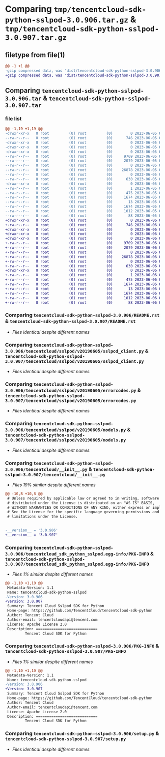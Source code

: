 # Comparing `tmp/tencentcloud-sdk-python-sslpod-3.0.906.tar.gz` & `tmp/tencentcloud-sdk-python-sslpod-3.0.907.tar.gz`

## filetype from file(1)

```diff
@@ -1 +1 @@
-gzip compressed data, was "dist/tencentcloud-sdk-python-sslpod-3.0.906.tar", last modified: Mon Jun  5 00:41:46 2023, max compression
+gzip compressed data, was "dist/tencentcloud-sdk-python-sslpod-3.0.907.tar", last modified: Tue Jun  6 02:34:12 2023, max compression
```

## Comparing `tencentcloud-sdk-python-sslpod-3.0.906.tar` & `tencentcloud-sdk-python-sslpod-3.0.907.tar`

### file list

```diff
@@ -1,19 +1,19 @@
-drwxr-xr-x   0 root         (0) root         (0)        0 2023-06-05 00:41:46.000000 tencentcloud-sdk-python-sslpod-3.0.906/
--rw-r--r--   0 root         (0) root         (0)      746 2023-06-05 00:41:46.000000 tencentcloud-sdk-python-sslpod-3.0.906/README.rst
-drwxr-xr-x   0 root         (0) root         (0)        0 2023-06-05 00:41:46.000000 tencentcloud-sdk-python-sslpod-3.0.906/tencentcloud/
-drwxr-xr-x   0 root         (0) root         (0)        0 2023-06-05 00:41:46.000000 tencentcloud-sdk-python-sslpod-3.0.906/tencentcloud/sslpod/
-drwxr-xr-x   0 root         (0) root         (0)        0 2023-06-05 00:41:46.000000 tencentcloud-sdk-python-sslpod-3.0.906/tencentcloud/sslpod/v20190605/
--rw-r--r--   0 root         (0) root         (0)     9709 2023-06-05 00:41:46.000000 tencentcloud-sdk-python-sslpod-3.0.906/tencentcloud/sslpod/v20190605/sslpod_client.py
--rw-r--r--   0 root         (0) root         (0)     2079 2023-06-05 00:41:46.000000 tencentcloud-sdk-python-sslpod-3.0.906/tencentcloud/sslpod/v20190605/errorcodes.py
--rw-r--r--   0 root         (0) root         (0)        0 2023-06-05 00:41:46.000000 tencentcloud-sdk-python-sslpod-3.0.906/tencentcloud/sslpod/v20190605/__init__.py
--rw-r--r--   0 root         (0) root         (0)    26878 2023-06-05 00:41:46.000000 tencentcloud-sdk-python-sslpod-3.0.906/tencentcloud/sslpod/v20190605/models.py
--rw-r--r--   0 root         (0) root         (0)        0 2023-06-05 00:41:46.000000 tencentcloud-sdk-python-sslpod-3.0.906/tencentcloud/sslpod/__init__.py
--rw-r--r--   0 root         (0) root         (0)      630 2023-06-05 00:41:46.000000 tencentcloud-sdk-python-sslpod-3.0.906/tencentcloud/__init__.py
-drwxr-xr-x   0 root         (0) root         (0)        0 2023-06-05 00:41:46.000000 tencentcloud-sdk-python-sslpod-3.0.906/tencentcloud_sdk_python_sslpod.egg-info/
--rw-r--r--   0 root         (0) root         (0)        1 2023-06-05 00:41:46.000000 tencentcloud-sdk-python-sslpod-3.0.906/tencentcloud_sdk_python_sslpod.egg-info/dependency_links.txt
--rw-r--r--   0 root         (0) root         (0)      475 2023-06-05 00:41:46.000000 tencentcloud-sdk-python-sslpod-3.0.906/tencentcloud_sdk_python_sslpod.egg-info/SOURCES.txt
--rw-r--r--   0 root         (0) root         (0)     1674 2023-06-05 00:41:46.000000 tencentcloud-sdk-python-sslpod-3.0.906/tencentcloud_sdk_python_sslpod.egg-info/PKG-INFO
--rw-r--r--   0 root         (0) root         (0)       13 2023-06-05 00:41:46.000000 tencentcloud-sdk-python-sslpod-3.0.906/tencentcloud_sdk_python_sslpod.egg-info/top_level.txt
--rw-r--r--   0 root         (0) root         (0)     1674 2023-06-05 00:41:46.000000 tencentcloud-sdk-python-sslpod-3.0.906/PKG-INFO
--rw-r--r--   0 root         (0) root         (0)     1012 2023-06-05 00:41:46.000000 tencentcloud-sdk-python-sslpod-3.0.906/setup.py
--rw-r--r--   0 root         (0) root         (0)       88 2023-06-05 00:41:46.000000 tencentcloud-sdk-python-sslpod-3.0.906/setup.cfg
+drwxr-xr-x   0 root         (0) root         (0)        0 2023-06-06 02:34:12.000000 tencentcloud-sdk-python-sslpod-3.0.907/
+-rw-r--r--   0 root         (0) root         (0)      746 2023-06-06 02:34:12.000000 tencentcloud-sdk-python-sslpod-3.0.907/README.rst
+drwxr-xr-x   0 root         (0) root         (0)        0 2023-06-06 02:34:12.000000 tencentcloud-sdk-python-sslpod-3.0.907/tencentcloud/
+drwxr-xr-x   0 root         (0) root         (0)        0 2023-06-06 02:34:12.000000 tencentcloud-sdk-python-sslpod-3.0.907/tencentcloud/sslpod/
+drwxr-xr-x   0 root         (0) root         (0)        0 2023-06-06 02:34:12.000000 tencentcloud-sdk-python-sslpod-3.0.907/tencentcloud/sslpod/v20190605/
+-rw-r--r--   0 root         (0) root         (0)     9709 2023-06-06 02:34:12.000000 tencentcloud-sdk-python-sslpod-3.0.907/tencentcloud/sslpod/v20190605/sslpod_client.py
+-rw-r--r--   0 root         (0) root         (0)     2079 2023-06-06 02:34:12.000000 tencentcloud-sdk-python-sslpod-3.0.907/tencentcloud/sslpod/v20190605/errorcodes.py
+-rw-r--r--   0 root         (0) root         (0)        0 2023-06-06 02:34:12.000000 tencentcloud-sdk-python-sslpod-3.0.907/tencentcloud/sslpod/v20190605/__init__.py
+-rw-r--r--   0 root         (0) root         (0)    26878 2023-06-06 02:34:12.000000 tencentcloud-sdk-python-sslpod-3.0.907/tencentcloud/sslpod/v20190605/models.py
+-rw-r--r--   0 root         (0) root         (0)        0 2023-06-06 02:34:12.000000 tencentcloud-sdk-python-sslpod-3.0.907/tencentcloud/sslpod/__init__.py
+-rw-r--r--   0 root         (0) root         (0)      630 2023-06-06 02:34:12.000000 tencentcloud-sdk-python-sslpod-3.0.907/tencentcloud/__init__.py
+drwxr-xr-x   0 root         (0) root         (0)        0 2023-06-06 02:34:12.000000 tencentcloud-sdk-python-sslpod-3.0.907/tencentcloud_sdk_python_sslpod.egg-info/
+-rw-r--r--   0 root         (0) root         (0)        1 2023-06-06 02:34:12.000000 tencentcloud-sdk-python-sslpod-3.0.907/tencentcloud_sdk_python_sslpod.egg-info/dependency_links.txt
+-rw-r--r--   0 root         (0) root         (0)      475 2023-06-06 02:34:12.000000 tencentcloud-sdk-python-sslpod-3.0.907/tencentcloud_sdk_python_sslpod.egg-info/SOURCES.txt
+-rw-r--r--   0 root         (0) root         (0)     1674 2023-06-06 02:34:12.000000 tencentcloud-sdk-python-sslpod-3.0.907/tencentcloud_sdk_python_sslpod.egg-info/PKG-INFO
+-rw-r--r--   0 root         (0) root         (0)       13 2023-06-06 02:34:12.000000 tencentcloud-sdk-python-sslpod-3.0.907/tencentcloud_sdk_python_sslpod.egg-info/top_level.txt
+-rw-r--r--   0 root         (0) root         (0)     1674 2023-06-06 02:34:12.000000 tencentcloud-sdk-python-sslpod-3.0.907/PKG-INFO
+-rw-r--r--   0 root         (0) root         (0)     1012 2023-06-06 02:34:12.000000 tencentcloud-sdk-python-sslpod-3.0.907/setup.py
+-rw-r--r--   0 root         (0) root         (0)       88 2023-06-06 02:34:12.000000 tencentcloud-sdk-python-sslpod-3.0.907/setup.cfg
```

### Comparing `tencentcloud-sdk-python-sslpod-3.0.906/README.rst` & `tencentcloud-sdk-python-sslpod-3.0.907/README.rst`

 * *Files identical despite different names*

### Comparing `tencentcloud-sdk-python-sslpod-3.0.906/tencentcloud/sslpod/v20190605/sslpod_client.py` & `tencentcloud-sdk-python-sslpod-3.0.907/tencentcloud/sslpod/v20190605/sslpod_client.py`

 * *Files identical despite different names*

### Comparing `tencentcloud-sdk-python-sslpod-3.0.906/tencentcloud/sslpod/v20190605/errorcodes.py` & `tencentcloud-sdk-python-sslpod-3.0.907/tencentcloud/sslpod/v20190605/errorcodes.py`

 * *Files identical despite different names*

### Comparing `tencentcloud-sdk-python-sslpod-3.0.906/tencentcloud/sslpod/v20190605/models.py` & `tencentcloud-sdk-python-sslpod-3.0.907/tencentcloud/sslpod/v20190605/models.py`

 * *Files identical despite different names*

### Comparing `tencentcloud-sdk-python-sslpod-3.0.906/tencentcloud/__init__.py` & `tencentcloud-sdk-python-sslpod-3.0.907/tencentcloud/__init__.py`

 * *Files 19% similar despite different names*

```diff
@@ -10,8 +10,8 @@
 # Unless required by applicable law or agreed to in writing, software
 # distributed under the License is distributed on an "AS IS" BASIS,
 # WITHOUT WARRANTIES OR CONDITIONS OF ANY KIND, either express or implied.
 # See the License for the specific language governing permissions and
 # limitations under the License.
 
 
-__version__ = '3.0.906'
+__version__ = '3.0.907'
```

### Comparing `tencentcloud-sdk-python-sslpod-3.0.906/tencentcloud_sdk_python_sslpod.egg-info/PKG-INFO` & `tencentcloud-sdk-python-sslpod-3.0.907/tencentcloud_sdk_python_sslpod.egg-info/PKG-INFO`

 * *Files 1% similar despite different names*

```diff
@@ -1,10 +1,10 @@
 Metadata-Version: 1.1
 Name: tencentcloud-sdk-python-sslpod
-Version: 3.0.906
+Version: 3.0.907
 Summary: Tencent Cloud Sslpod SDK for Python
 Home-page: https://github.com/TencentCloud/tencentcloud-sdk-python
 Author: Tencent Cloud
 Author-email: tencentcloudapi@tencent.com
 License: Apache License 2.0
 Description: ============================
         Tencent Cloud SDK for Python
```

### Comparing `tencentcloud-sdk-python-sslpod-3.0.906/PKG-INFO` & `tencentcloud-sdk-python-sslpod-3.0.907/PKG-INFO`

 * *Files 1% similar despite different names*

```diff
@@ -1,10 +1,10 @@
 Metadata-Version: 1.1
 Name: tencentcloud-sdk-python-sslpod
-Version: 3.0.906
+Version: 3.0.907
 Summary: Tencent Cloud Sslpod SDK for Python
 Home-page: https://github.com/TencentCloud/tencentcloud-sdk-python
 Author: Tencent Cloud
 Author-email: tencentcloudapi@tencent.com
 License: Apache License 2.0
 Description: ============================
         Tencent Cloud SDK for Python
```

### Comparing `tencentcloud-sdk-python-sslpod-3.0.906/setup.py` & `tencentcloud-sdk-python-sslpod-3.0.907/setup.py`

 * *Files identical despite different names*

